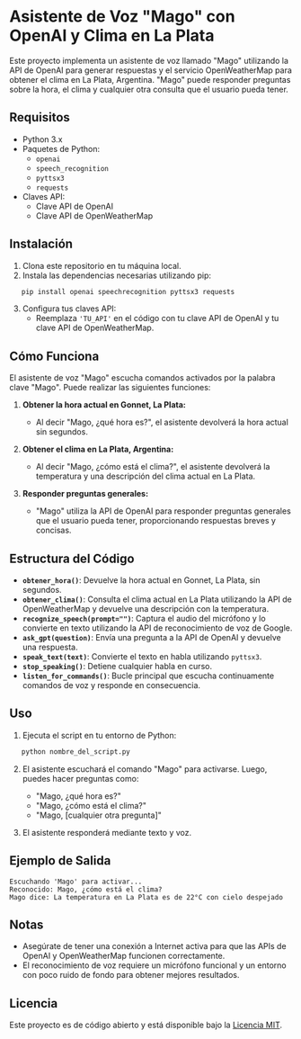 # Asistente de Voz "Mago" con OpenAI y Clima en La Plata

Este proyecto implementa un asistente de voz llamado "Mago" utilizando la API de OpenAI para generar respuestas y el servicio OpenWeatherMap para obtener el clima en La Plata, Argentina. "Mago" puede responder preguntas sobre la hora, el clima y cualquier otra consulta que el usuario pueda tener.

## Requisitos

- Python 3.x
- Paquetes de Python:
  - `openai`
  - `speech_recognition`
  - `pyttsx3`
  - `requests`
- Claves API:
  - Clave API de OpenAI
  - Clave API de OpenWeatherMap

## Instalación

1. Clona este repositorio en tu máquina local.
2. Instala las dependencias necesarias utilizando pip:
```sh
   pip install openai speechrecognition pyttsx3 requests
```
3. Configura tus claves API:
   - Reemplaza `'TU_API'` en el código con tu clave API de OpenAI y tu clave API de OpenWeatherMap.

## Cómo Funciona

El asistente de voz "Mago" escucha comandos activados por la palabra clave "Mago". Puede realizar las siguientes funciones:

1. **Obtener la hora actual en Gonnet, La Plata:**
   - Al decir "Mago, ¿qué hora es?", el asistente devolverá la hora actual sin segundos.

2. **Obtener el clima en La Plata, Argentina:**
   - Al decir "Mago, ¿cómo está el clima?", el asistente devolverá la temperatura y una descripción del clima actual en La Plata.

3. **Responder preguntas generales:**
   - "Mago" utiliza la API de OpenAI para responder preguntas generales que el usuario pueda tener, proporcionando respuestas breves y concisas.

## Estructura del Código

- **`obtener_hora()`**: Devuelve la hora actual en Gonnet, La Plata, sin segundos.
- **`obtener_clima()`**: Consulta el clima actual en La Plata utilizando la API de OpenWeatherMap y devuelve una descripción con la temperatura.
- **`recognize_speech(prompt="")`**: Captura el audio del micrófono y lo convierte en texto utilizando la API de reconocimiento de voz de Google.
- **`ask_gpt(question)`**: Envía una pregunta a la API de OpenAI y devuelve una respuesta.
- **`speak_text(text)`**: Convierte el texto en habla utilizando `pyttsx3`.
- **`stop_speaking()`**: Detiene cualquier habla en curso.
- **`listen_for_commands()`**: Bucle principal que escucha continuamente comandos de voz y responde en consecuencia.

## Uso

1. Ejecuta el script en tu entorno de Python:
```sh
   python nombre_del_script.py
```
2. El asistente escuchará el comando "Mago" para activarse. Luego, puedes hacer preguntas como:
   - "Mago, ¿qué hora es?"
   - "Mago, ¿cómo está el clima?"
   - "Mago, [cualquier otra pregunta]"

3. El asistente responderá mediante texto y voz.

## Ejemplo de Salida
```
Escuchando 'Mago' para activar...
Reconocido: Mago, ¿cómo está el clima?
Mago dice: La temperatura en La Plata es de 22°C con cielo despejado
```

## Notas

- Asegúrate de tener una conexión a Internet activa para que las APIs de OpenAI y OpenWeatherMap funcionen correctamente.
- El reconocimiento de voz requiere un micrófono funcional y un entorno con poco ruido de fondo para obtener mejores resultados.

## Licencia

Este proyecto es de código abierto y está disponible bajo la [Licencia MIT](LICENSE).
